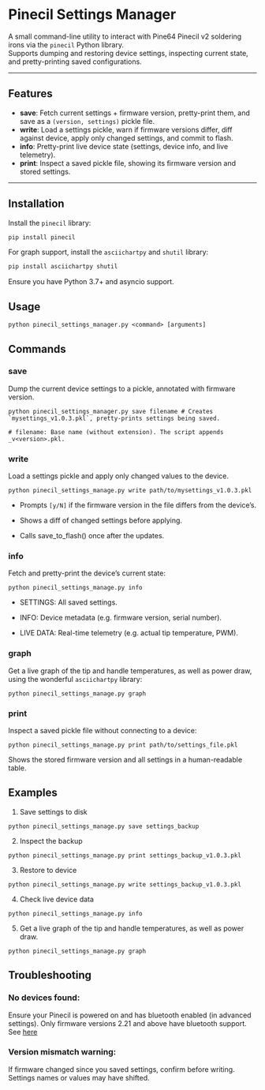# Pinecil Settings Manager

A small command-line utility to interact with Pine64 Pinecil v2 soldering irons via the `pinecil` Python library.  
Supports dumping and restoring device settings, inspecting current state, and pretty-printing saved configurations.

---

## Features

- **save**: Fetch current settings + firmware version, pretty-print them, and save as a `(version, settings)` pickle file.  
- **write**: Load a settings pickle, warn if firmware versions differ, diff against device, apply only changed settings, and commit to flash.  
- **info**: Pretty-print live device state (settings, device info, and live telemetry).  
- **print**: Inspect a saved pickle file, showing its firmware version and stored settings.

---

## Installation

Install the `pinecil` library:  
```bash
pip install pinecil
```

For graph support, install the `asciichartpy` and `shutil` library:
```bash
pip install asciichartpy shutil
```
Ensure you have Python 3.7+ and asyncio support.

## Usage

```
python pinecil_settings_manager.py <command> [arguments]
```
## Commands
### save

Dump the current device settings to a pickle, annotated with firmware version.
```
python pinecil_settings_manager.py save filename # Creates `mysettings_v1.0.3.pkl`, pretty-prints settings being saved.

# filename: Base name (without extension). The script appends _v<version>.pkl.
```
### write

Load a settings pickle and apply only changed values to the device.
```
python pinecil_settings_manage.py write path/to/mysettings_v1.0.3.pkl
```
- Prompts `[y/N]` if the firmware version in the file differs from the device’s.

- Shows a diff of changed settings before applying.

- Calls save_to_flash() once after the updates.

### info

Fetch and pretty-print the device’s current state:
```
python pinecil_settings_manage.py info
```
- SETTINGS: All saved settings.

- INFO: Device metadata (e.g. firmware version, serial number).

- LIVE DATA: Real-time telemetry (e.g. actual tip temperature, PWM).

### graph

Get a live graph of the tip and handle temperatures, as well as power draw, using the wonderful `asciichartpy` library:
```
python pinecil_settings_manage.py graph
```

### print

Inspect a saved pickle file without connecting to a device:
```
python pinecil_settings_manage.py print path/to/settings_file.pkl
```
Shows the stored firmware version and all settings in a human-readable table.

## Examples

1. Save settings to disk
```
python pinecil_settings_manage.py save settings_backup
```
2. Inspect the backup
```
python pinecil_settings_manage.py print settings_backup_v1.0.3.pkl
```
3. Restore to device
```
python pinecil_settings_manage.py write settings_backup_v1.0.3.pkl
```
4. Check live device data
```
python pinecil_settings_manage.py info
```
5. Get a live graph of the tip and handle temperatures, as well as power draw.
```
python pinecil_settings_manage.py graph
```
## Troubleshooting

### No devices found:
Ensure your Pinecil is powered on and has bluetooth enabled (in advanced settings). Only firmware versions 2.21 and above have bluetooth support. See [here](https://wiki.pine64.org/wiki/Pinecil_Firmware#Bluetooth+(BLE)+Apps)

### Version mismatch warning:
If firmware changed since you saved settings, confirm before writing. Settings names or values may have shifted.

